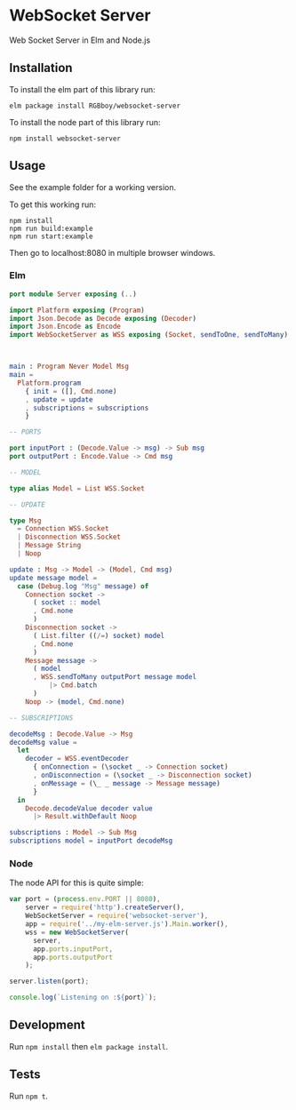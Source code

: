 # WebSocket Server

Web Socket Server in Elm and Node.js

## Installation

To install the elm part of this library run:

```
elm package install RGBboy/websocket-server
```

To install the node part of this library run:

```
npm install websocket-server
```

## Usage

See the example folder for a working version.

To get this working run:

```
npm install
npm run build:example
npm run start:example
```

Then go to localhost:8080 in multiple browser windows.

### Elm

```elm
port module Server exposing (..)

import Platform exposing (Program)
import Json.Decode as Decode exposing (Decoder)
import Json.Encode as Encode
import WebSocketServer as WSS exposing (Socket, sendToOne, sendToMany)



main : Program Never Model Msg
main =
  Platform.program
    { init = ([], Cmd.none)
    , update = update
    , subscriptions = subscriptions
    }

-- PORTS

port inputPort : (Decode.Value -> msg) -> Sub msg
port outputPort : Encode.Value -> Cmd msg

-- MODEL

type alias Model = List WSS.Socket

-- UPDATE

type Msg
  = Connection WSS.Socket
  | Disconnection WSS.Socket
  | Message String
  | Noop

update : Msg -> Model -> (Model, Cmd msg)
update message model =
  case (Debug.log "Msg" message) of
    Connection socket ->
      ( socket :: model
      , Cmd.none
      )
    Disconnection socket ->
      ( List.filter ((/=) socket) model
      , Cmd.none
      )
    Message message ->
      ( model
      , WSS.sendToMany outputPort message model
          |> Cmd.batch
      )
    Noop -> (model, Cmd.none)

-- SUBSCRIPTIONS

decodeMsg : Decode.Value -> Msg
decodeMsg value =
  let
    decoder = WSS.eventDecoder
      { onConnection = (\socket _ -> Connection socket)
      , onDisconnection = (\socket _ -> Disconnection socket)
      , onMessage = (\_ _ message -> Message message)
      }
  in
    Decode.decodeValue decoder value
      |> Result.withDefault Noop

subscriptions : Model -> Sub Msg
subscriptions model = inputPort decodeMsg
```

### Node

The node API for this is quite simple:

```javascript
var port = (process.env.PORT || 8080),
    server = require('http').createServer(),
    WebSocketServer = require('websocket-server'),
    app = require('../my-elm-server.js').Main.worker(),
    wss = new WebSocketServer(
      server,
      app.ports.inputPort,
      app.ports.outputPort
    );

server.listen(port);

console.log(`Listening on :${port}`);
```

## Development

Run `npm install` then `elm package install`.

## Tests

Run `npm t`.
